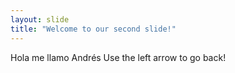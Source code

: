 ```yaml
---
layout: slide
title: "Welcome to our second slide!"
---
```

Hola me llamo Andrés
Use the left arrow to go back!
